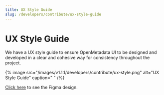 ```yaml
---
title: UX Style Guide
slug: /developers/contribute/ux-style-guide
---
```


# UX Style Guide

We have a UX style guide to ensure OpenMetadata UI to be designed and developed in a clear and cohesive way for consistency throughout the project.

{% image src="/images/v1.1.1/developers/contribute/ux-style.png" alt="UX Style Guide" caption=" " /%}

[Click here](https://www.figma.com/file/sw3NcGyvATuwL4l7astZXL/OpenMetadata-Style-Guide) to see the Figma design.